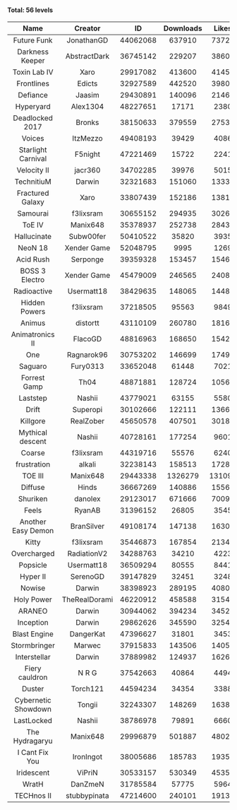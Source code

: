 #### Total: 56 levels

| Name | Creator | ID | Downloads | Likes |
|:---:|:---:|:---:|:---:|:---:|
| Future Funk | JonathanGD | 44062068 | 637910 | 73725
| Darkness Keeper | AbstractDark | 36745142 | 229207 | 38605
| Toxin Lab IV | Xaro | 29917082 | 413600 | 41457
| Frontlines | Edicts | 32927589 | 442520 | 39802
| Defiance | Jaasim | 29430891 | 140096 | 21461
| Hyperyard | Alex1304 | 48227651 | 17171 | 2380
| Deadlocked 2017 | Bronks | 38150633 | 379559 | 27536
| Voices | ItzMezzo | 49408193 | 39429 | 4086
| Starlight Carnival | F5night | 47221469 | 15722 | 2241
| Velocity II | jacr360 | 34702285 | 39976 | 5015
| TechnitiuM | Darwin | 32321683 | 151060 | 13336
| Fractured Galaxy  | Xaro | 33807439 | 152186 | 13819
| Samourai | f3lixsram | 30655152 | 294935 | 30268
| ToE IV  | Manix648 | 35378937 | 252738 | 28432
| Hallucinate | Subw00fer | 50410522 | 35820 | 3935
| NeoN 18 | Xender Game | 52048795 | 9995 | 1269
| Acid Rush | Serponge | 39359328 | 153457 | 15469
| BOSS 3 Electro | Xender Game | 45479009 | 246565 | 24081
| Radioactive | Usermatt18 | 38429635 | 148065 | 14489
| Hidden Powers | f3lixsram | 37218505 | 95563 | 9849
| Animus | distortt | 43110109 | 260780 | 18162
| Animatronics II | FlacoGD | 48816963 | 168650 | 15423
| One | Ragnarok96 | 30753202 | 146699 | 17495
| Saguaro | Fury0313 | 33652048 | 61448 | 7021
| Forrest Gamp | Th04 | 48871881 | 128724 | 10562
| Laststep | Nashii | 43779021 | 63155 | 5580
| Drift | Superopi | 30102666 | 122111 | 13667
| Killgore | RealZober | 45650578 | 407501 | 30182
| Mythical descent | Nashii | 40728161 | 177254 | 9601
| Coarse | f3lixsram | 44319716 | 55576 | 6240
| frustration | alkali | 32238143 | 158513 | 17289
| TOE III | Manix648 | 29443338 | 1326279 | 131095
| Diffuse | Hinds | 36667269 | 140886 | 15563
| Shuriken | danolex | 29123017 | 671666 | 70093
| Feels | RyanAB | 31396152 | 26805 | 3545
| Another Easy Demon | BranSilver | 49108174 | 147138 | 16301
| Kitty | f3lixsram | 35446873 | 167854 | 21348
| Overcharged | RadiationV2 | 34288763 | 34210 | 4223
| Popsicle | Usermatt18 | 36509294 | 80555 | 8441
| Hyper II | SerenoGD | 39147829 | 32451 | 3248
| Nowise | Darwin | 38398923 | 289195 | 40807
| Holy Power | TheRealDorami | 46220912 | 458588 | 31543
| ARANEO | Darwin | 30944062 | 394234 | 34521
| Inception | Darwin | 29862626 | 345590 | 32549
| Blast Engine | DangerKat | 47396627 | 31801 | 3453
| Stormbringer | Marwec | 37915833 | 143506 | 14055
| Interstellar | Darwin | 37889982 | 124937 | 16269
| Fiery cauldron | N R G | 37542663 | 40864 | 4494
| Duster | Torch121 | 44594234 | 34354 | 3388
| Cybernetic Showdown  | Tongii | 32243307 | 148269 | 16387
| LastLocked | Nashii | 38786978 | 79891 | 6660
| The Hydragaryu | Manix648 | 29996879 | 501887 | 48022
| I Cant Fix You | IronIngot | 38005686 | 185783 | 19356
| Iridescent | ViPriN | 30533157 | 530349 | 45353
| WratH | DanZmeN | 31785584 | 57775 | 5964
| TECHnos II | stubbypinata | 47214600 | 240101 | 19136
